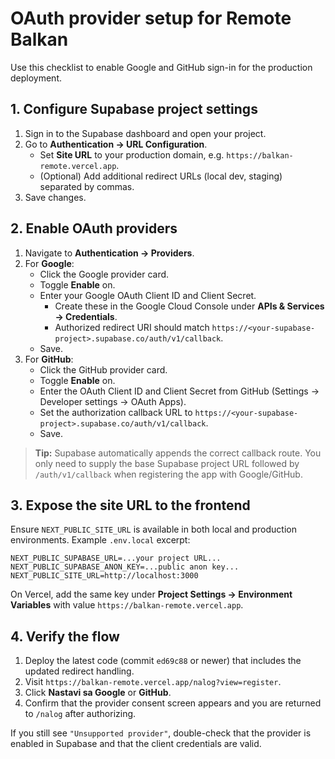 # OAuth provider setup for Remote Balkan

Use this checklist to enable Google and GitHub sign-in for the production deployment.

## 1. Configure Supabase project settings

1. Sign in to the Supabase dashboard and open your project.
2. Go to **Authentication → URL Configuration**.
   - Set **Site URL** to your production domain, e.g. `https://balkan-remote.vercel.app`.
   - (Optional) Add additional redirect URLs (local dev, staging) separated by commas.
3. Save changes.

## 2. Enable OAuth providers

1. Navigate to **Authentication → Providers**.
2. For **Google**:
   - Click the Google provider card.
   - Toggle **Enable** on.
   - Enter your Google OAuth Client ID and Client Secret.
     - Create these in the Google Cloud Console under **APIs & Services → Credentials**.
     - Authorized redirect URI should match `https://<your-supabase-project>.supabase.co/auth/v1/callback`.
   - Save.
3. For **GitHub**:
   - Click the GitHub provider card.
   - Toggle **Enable** on.
   - Enter the OAuth Client ID and Client Secret from GitHub (Settings → Developer settings → OAuth Apps).
   - Set the authorization callback URL to `https://<your-supabase-project>.supabase.co/auth/v1/callback`.
   - Save.

> **Tip:** Supabase automatically appends the correct callback route. You only need to supply the base Supabase project URL followed by `/auth/v1/callback` when registering the app with Google/GitHub.

## 3. Expose the site URL to the frontend

Ensure `NEXT_PUBLIC_SITE_URL` is available in both local and production environments. Example `.env.local` excerpt:

```env
NEXT_PUBLIC_SUPABASE_URL=...your project URL...
NEXT_PUBLIC_SUPABASE_ANON_KEY=...public anon key...
NEXT_PUBLIC_SITE_URL=http://localhost:3000
```

On Vercel, add the same key under **Project Settings → Environment Variables** with value `https://balkan-remote.vercel.app`.

## 4. Verify the flow

1. Deploy the latest code (commit `ed69c88` or newer) that includes the updated redirect handling.
2. Visit `https://balkan-remote.vercel.app/nalog?view=register`.
3. Click **Nastavi sa Google** or **GitHub**.
4. Confirm that the provider consent screen appears and you are returned to `/nalog` after authorizing.

If you still see `"Unsupported provider"`, double-check that the provider is enabled in Supabase and that the client credentials are valid.
